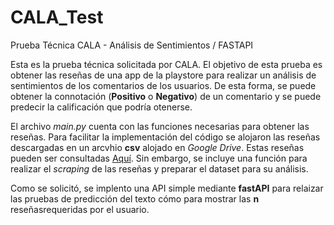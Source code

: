 # CALA_Test
Prueba Técnica CALA - Análisis de Sentimientos / FASTAPI


Esta es la prueba técnica solicitada por CALA. El objetivo de esta prueba es obtener las reseñas de una app de la playstore para realizar un análisis de sentimientos de los comentarios de los usuarios. De esta forma, se puede obtener la connotación (**Positivo** o **Negativo**) de un comentario y se puede predecir la calificación que podría otenerse.

El archivo *main.py* cuenta con las funciones necesarias para obtener las reseñas. Para facilitar la implementación del código se alojaron las reseñas descargadas en un arcvhio **csv** alojado en *Google Drive*. Estas reseñas pueden ser consultadas [Aquí](https://drive.google.com/file/d/1sjUPK4jhkeKGhnOZO0DedakRP0NycP6F/view?usp=sharing). Sin embargo, se incluye una función para realizar el *scraping* de las reseñas y preparar el dataset para su análisis.

Como se solicitó, se implento una API simple mediante **fastAPI** para relaizar las pruebas de predicción del texto cómo para mostrar las **n** reseñasrequeridas por el usuario.


